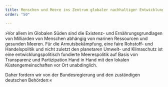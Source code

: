 ```yaml
---
title: Menschen und Meere ins Zentrum globaler nachhaltiger Entwicklung 
order: "50"

---
```

»Vor allem im Globalen Süden sind die Existenz- und Ernährungsgrundlagen von Milliarden von Menschen abhängig von marinen Ressourcen und gesunden Meeren. Für die Armutsbekämpfung, eine faire Rohstoff- und Handelspolitik und nicht zuletzt den planetaren Umwelt- und Klimaschutz ist eine entwicklungspolitisch fundierte Meerespolitik auf Basis von Transparenz und Partizipation Hand in Hand mit den lokalen Küstengemeinschaften vor Ort unabdinglich.

Daher fordern wir von der Bundesregierung und den zuständigen deutschen Behörden:«